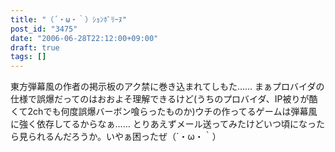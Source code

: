 ```yaml
---
title: "（´・ω・｀）ｼｮﾝﾎﾞﾘｰﾇ"
post_id: "3475"
date: "2006-06-28T22:12:00+09:00"
draft: true
tags: []
---
```



東方弾幕風の作者の掲示板のアク禁に巻き込まれてしもた…… まぁプロバイダの仕様で誤爆だってのはおおよそ理解できるけど(うちのプロバイダ、IP被りが酷くて2chでも何度誤爆バーボン喰らったものか)ウチの作ってるゲームは弾幕風に強く依存してるからなぁ……  とりあえずメール送ってみたけどいつ頃になったら見られるんだろうか。いやぁ困ったぜ（´・ω・｀）
